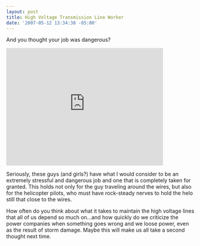 ```yaml
---
layout: post
title: High Voltage Transmission Line Worker
date: '2007-05-12 13:34:38 -05:00'
---
```


And you thought your job was dangerous?

<iframe width="420" height="315" src="https://www.youtube.com/embed/FGoaXZwFlJ4" frameborder="0" allowfullscreen></iframe>

Seriously, these guys (and girls?) have what I would consider to be an extremely stressful and dangerous job and one that is completely taken for granted. This holds not only for the guy traveling around the wires, but also for the helicopter pilots, who must have rock-steady nerves to hold the helo still that close to the wires.

How often do you think about what it takes to maintain the high voltage lines that all of us depend so much on...and how quickly do we criticize the power companies when something goes wrong and we loose power, even as the result of storm damage. Maybe this will make us all take a second thought next time.
